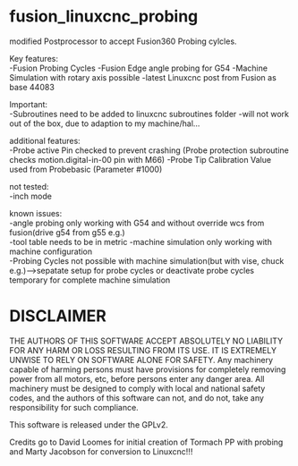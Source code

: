 # fusion_linuxcnc_probing

modified Postprocessor to accept Fusion360 Probing cylcles. 

Key features:   
-Fusion Probing Cycles
-Fusion Edge angle probing for G54 
-Machine Simulation with rotary axis possible
-latest Linuxcnc post from Fusion as base 44083

Important:  
-Subroutines need to be added to linuxcnc subroutines folder 
-will not work out of the box, due to adaption to my machine/hal...  

additional features:  
-Probe active Pin checked to prevent crashing  (Probe protection subroutine checks motion.digital-in-00 pin with M66)
-Probe Tip Calibration Value used from Probebasic  (Parameter #1000)


not tested:  
-inch mode

known issues:  
-angle probing only working with G54 and without override wcs from fusion(drive g54 from g55 e.g.)  
-tool table needs to be in metric
-machine simulation only working with machine configuration  
-Probing Cycles not possible with machine simulation(but with vise, chuck e.g.)-->sepatate setup for probe cycles or deactivate probe cycles temporary for complete machine simulation


# DISCLAIMER  
THE AUTHORS OF THIS SOFTWARE ACCEPT ABSOLUTELY NO LIABILITY FOR ANY HARM OR LOSS RESULTING FROM ITS USE. IT IS EXTREMELY UNWISE TO RELY ON SOFTWARE ALONE FOR SAFETY. Any machinery capable of harming persons must have provisions for completely removing power from all motors, etc, before persons enter any danger area. All machinery must be designed to comply with local and national safety codes, and the authors of this software can not, and do not, take any responsibility for such compliance.

This software is released under the GPLv2.

Credits go to  David Loomes for initial creation of Tormach PP with probing and Marty Jacobson for conversion to Linuxcnc!!!
